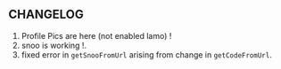 ## CHANGELOG

1. Profile Pics are here (not enabled lamo) !
2. snoo is working !.
3. fixed error in `getSnooFromUrl` arising from change in `getCodeFromUrl`.
